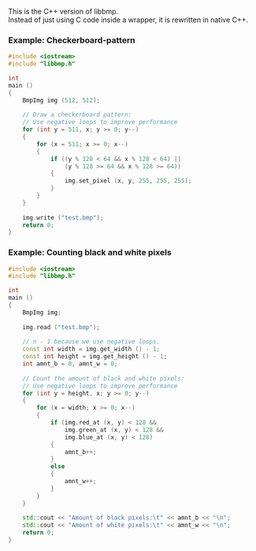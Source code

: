 This is the C++ version of libbmp.   
Instead of just using C code inside a wrapper, it is rewritten in native C++.

### Example: Checkerboard-pattern

```C++
#include <iostream>
#include "libbmp.h"

int
main ()
{
	BmpImg img (512, 512);
	
	// Draw a checkerboard pattern:
	// Use negative loops to improve performance
	for (int y = 511, x; y >= 0; y--)
	{
		for (x = 511; x >= 0; x--)
		{
			if ((y % 128 < 64 && x % 128 < 64) ||
			    (y % 128 >= 64 && x % 128 >= 64))
			{
				img.set_pixel (x, y, 255, 255, 255);
			}
		}
	}
	
	img.write ("test.bmp");
	return 0;
}
```

### Example: Counting black and white pixels

```C++
#include <iostream>
#include "libbmp.h"

int
main ()
{
	BmpImg img;
	
	img.read ("test.bmp");
	
	// n - 1 because we use negative loops.
	const int width = img.get_width () - 1;
	const int height = img.get_height () - 1;
	int amnt_b = 0, amnt_w = 0;
	
	// Count the amount of black and white pixels:
	// Use negative loops to improve performance
	for (int y = height, x; y >= 0; y--)
	{
		for (x = width; x >= 0; x--)
		{
			if (img.red_at (x, y) < 128 &&
			    img.green_at (x, y) < 128 &&
			    img.blue_at (x, y) < 128)
			{
				amnt_b++;
			}
			else
			{
				amnt_w++;
			}
		}
	}
	
	std::cout << "Amount of black pixels:\t" << amnt_b << "\n";
	std::cout << "Amount of white pixels:\t" << amnt_w << "\n";
	return 0;
}
```
